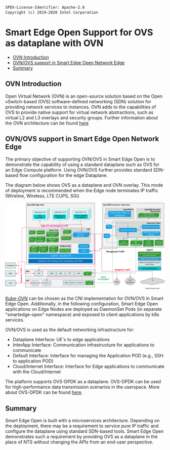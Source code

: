 ```text
SPDX-License-Identifier: Apache-2.0
Copyright (c) 2019-2020 Intel Corporation
```
<!-- omit in toc -->
# Smart Edge Open Support for OVS as dataplane with OVN
- [OVN Introduction](#ovn-introduction)
- [OVN/OVS support in Smart Edge Open Network Edge](#ovnovs-support-in-smartedge-open-network-edge)
- [Summary](#summary)

## OVN Introduction
Open Virtual Network (OVN) is an open-source solution based on the Open vSwitch-based (OVS) software-defined networking (SDN) solution for providing network services to instances. OVN adds to the capabilities of OVS to provide native support for virtual network abstractions, such as virtual L2 and L3 overlays and security groups. Further information about the OVN architecture can be found [here](http://www.openvswitch.org/support/dist-docs-2.5/ovn-architecture.7.html)

## OVN/OVS support in Smart Edge Open Network Edge
The primary objective of supporting OVN/OVS in Smart Edge Open is to demonstrate the capability of using a standard dataplane such as OVS for an Edge Compute platform. Using OVN/OVS further provides standard SDN-based flow configuration for the edge Dataplane.

The diagram below shows OVS as a dataplane and OVN overlay. This mode of deployment is recommended when the Edge node terminates IP traffic (Wireline, Wireless, LTE CUPS, SGi)

![Smart Edge Open with NTS as dataplane overview](ovn_images/smartedge-open_ovn.png)

[Kube-OVN](https://github.com/alauda/kube-ovn) can be chosen as the CNI implementation for OVN/OVS in Smart Edge Open. Additionally, in the following configuration, Smart Edge Open applications on Edge Nodes are deployed as DaemonSet Pods (in separate "smartedge-open" namespace) and exposed to client applications by k8s services.

OVN/OVS is used as the default networking infrastructure for:
- Dataplane Interface: UE's to edge applications
- InterApp Interface: Communication infrastructure for applications to communicate
- Default Interface: Interface for managing the Application POD (e.g., SSH to application POD)
- Cloud/Internet Interface: Interface for Edge applications to communicate with the Cloud/Internet

The platform supports OVS-DPDK as a dataplane. OVS-DPDK can be used for high-performance data transmission scenarios in the userspace. More about OVS-DPDK can be found [here](http://docs.openvswitch.org/en/latest/howto/dpdk/).

## Summary
Smart Edge Open is built with a microservices architecture. Depending on the deployment, there may be a requirement to service pure IP traffic and configure the dataplane using standard SDN-based tools. Smart Edge Open demonstrates such a requirement by providing OVS as a dataplane in the place of NTS without changing the APIs from an end-user perspective.
